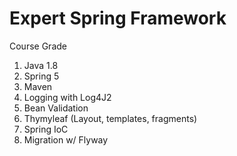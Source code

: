 # Expert Spring Framework

Course Grade

1. Java 1.8
2. Spring 5
3. Maven
4. Logging with Log4J2
5. Bean Validation
6. Thymyleaf (Layout, templates, fragments)
7. Spring IoC
8. Migration w/ Flyway
